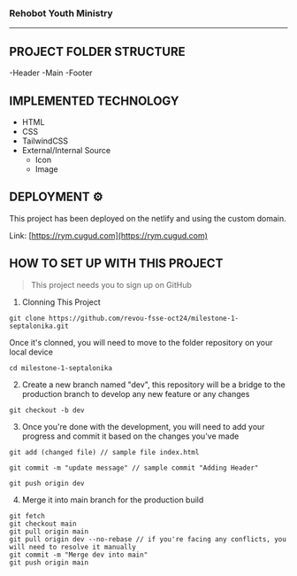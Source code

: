 ### Rehobot Youth Ministry

---

## PROJECT FOLDER STRUCTURE

-Header
-Main
-Footer

## IMPLEMENTED TECHNOLOGY

- HTML
- CSS
- TailwindCSS
- External/Internal Source
  - Icon
  - Image

## DEPLOYMENT ⚙️

This project has been deployed on the netlify and using the custom domain.

Link: [https://rym.cugud.com](https://rym.cugud.com)

## HOW TO SET UP WITH THIS PROJECT

> This project needs you to sign up on GitHub

1. Clonning This Project

```
git clone https://github.com/revou-fsse-oct24/milestone-1-septalonika.git
```

Once it's clonned, you will need to move to the folder repository on your local device

```
cd milestone-1-septalonika
```

2. Create a new branch named "dev", this repository will be a bridge to the production branch to develop any new feature or any changes

```
git checkout -b dev
```

3. Once you're done with the development, you will need to add your progress and commit it based on the changes you've made

```
git add (changed file) // sample file index.html

git commit -m "update message" // sample commit "Adding Header"

git push origin dev

```

4. Merge it into main branch for the production build

```
git fetch
git checkout main
git pull origin main
git pull origin dev --no-rebase // if you're facing any conflicts, you will need to resolve it manually
git commit -m "Merge dev into main"
git push origin main
```
